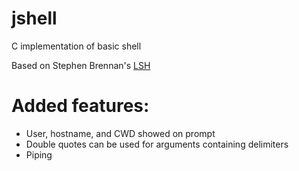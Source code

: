 # jshell
C implementation of basic shell

Based on Stephen Brennan's [LSH](http://github.com/brenns10/lsh/)

# Added features:

* User, hostname, and CWD showed on prompt
* Double quotes can be used for arguments containing delimiters
* Piping
